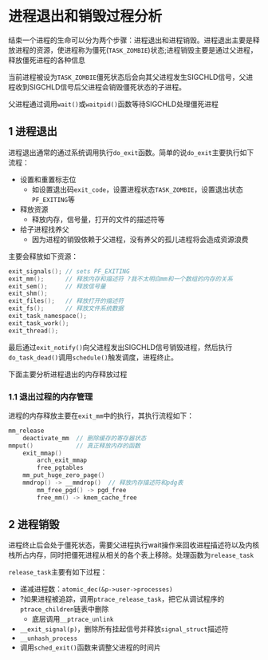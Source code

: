 # 进程退出和销毁过程分析

结束一个进程的生命可以分为两个步骤：进程退出和进程销毁。进程退出主要是释放进程的资源，使进程称为僵死(`TASK_ZOMBIE`)状态;进程销毁主要是通过父进程，释放僵死进程的各种信息

当前进程被设为`TASK_ZOMBIE`僵死状态后会向其父进程发生SIGCHLD信号，父进程收到SIGCHLD信号后父进程会销毁僵死状态的子进程。

父进程通过调用`wait()`或`waitpid()`函数等待SIGCHLD处理僵死进程


## 1 进程退出

进程退出通常的通过系统调用执行`do_exit`函数。简单的说`do_exit`主要执行如下流程：

- 设置和重置标志位
    * 如设置退出码`exit_code`，设置进程状态`TASK_ZOMBIE`，设置退出状态`PF_EXITING`等
- 释放资源
    * 释放内存，信号量，打开的文件的描述符等
- 给子进程找养父
    * 因为进程的销毁依赖于父进程，没有养父的孤儿进程将会造成资源浪费

主要会释放如下资源：

```c
exit_signals(); // sets PF_EXITING
exit_mm();      // 释放内存和描述符 ?我不太明白mm和一个数组的内存的关系
exit_sem();     // 释放信号量
exit_shm();
exit_files();   // 释放打开的描述符
exit_fs();      // 释放文件系统数据
exit_task_namespace();
exit_task_work();
exit_thread();
```

最后通过`exit_notify()`向父进程发出SIGCHLD信号销毁进程，然后执行`do_task_dead()`调用`schedule()`触发调度，进程终止。

下面主要分析进程退出的内存释放过程


### 1.1 退出过程的内存管理

进程的内存释放主要在`exit_mm`中的执行，其执行流程如下：

```c
mm_release
    deactivate_mm  // 删除缓存的寄存器状态
mmput()            // 真正释放内存的函数
    exit_mmap()
        arch_exit_mmap
        free_pgtables
    mm_put_huge_zero_page()
    mmdrop() -> __mmdrop()  // 释放内存描述符和pdg表
        mm_free_pgd() -> pgd_free
        free_mm() -> kmem_cache_free
```


## 2 进程销毁

进程终止后会处于僵死状态，需要父进程执行wait操作来回收进程描述符以及内核栈所占内存，同时把僵死进程从相关的各个表上移除。处理函数为`release_task`

`release_task`主要有如下过程：

- 递减进程数：`atomic_dec(&p->user->processes)`
- ?如果进程被追踪，调用`ptrace_release_task`，把它从调试程序的`ptrace_children`链表中删除
    * 底层调用`__ptrace_unlink`
- `__exit_signal(p)`，删除所有挂起信号并释放`signal_struct`描述符
- `__unhash_process`
- 调用`sched_exit()`函数来调整父进程的时间片

